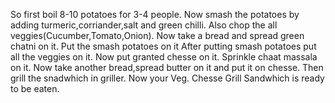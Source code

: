 So first boil 8-10 potatoes for 3-4 people.
Now smash the potatoes by adding turmeric,corriander,salt and green chilli.
Also chop the all veggies(Cucumber,Tomato,Onion).
Now take a bread and spread green chatni on it.
Put the smash potatoes on it
After putting smash potatoes put all the veggies on it.
Now put granted chesse on it.
Sprinkle chaat massala on it.
Now take another bread,spread butter on it and put it on chesse.
Then grill the snadwhich in griller.
Now your Veg. Chesse Grill Sandwhich is ready to be eaten.